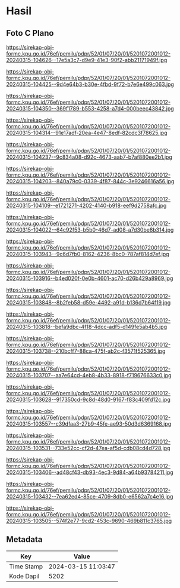 # Hasil

## Foto C Plano

https://sirekap-obj-formc.kpu.go.id/76ef/pemilu/pdpr/52/01/07/20/01/5201072001012-20240315-104626--17e5a3c7-d9e9-41e3-90f2-abb21171949f.jpg

https://sirekap-obj-formc.kpu.go.id/76ef/pemilu/pdpr/52/01/07/20/01/5201072001012-20240315-104425--9d4e64b3-b30e-4fbd-9f72-b7e6e499c063.jpg

https://sirekap-obj-formc.kpu.go.id/76ef/pemilu/pdpr/52/01/07/20/01/5201072001012-20240315-104350--369f1789-b553-4258-a7d4-000beec43842.jpg

https://sirekap-obj-formc.kpu.go.id/76ef/pemilu/pdpr/52/01/07/20/01/5201072001012-20240315-104314--91e17adf-20ea-4e47-8edf-82cdc3f78625.jpg

https://sirekap-obj-formc.kpu.go.id/76ef/pemilu/pdpr/52/01/07/20/01/5201072001012-20240315-104237--9c834a08-d92c-4673-aab7-b7af880ee2b1.jpg

https://sirekap-obj-formc.kpu.go.id/76ef/pemilu/pdpr/52/01/07/20/01/5201072001012-20240315-104203--840a79c0-0339-4f87-844c-3e9246616a56.jpg

https://sirekap-obj-formc.kpu.go.id/76ef/pemilu/pdpr/52/01/07/20/01/5201072001012-20240315-104109--e1721271-4202-4140-b918-eef9d2758afc.jpg

https://sirekap-obj-formc.kpu.go.id/76ef/pemilu/pdpr/52/01/07/20/01/5201072001012-20240315-104022--64c92f53-b5b0-46d7-ad08-a7d30be8b314.jpg

https://sirekap-obj-formc.kpu.go.id/76ef/pemilu/pdpr/52/01/07/20/01/5201072001012-20240315-103943--9c6d7fb0-8162-4236-8bc0-787af814d7ef.jpg

https://sirekap-obj-formc.kpu.go.id/76ef/pemilu/pdpr/52/01/07/20/01/5201072001012-20240315-103916--b4ed020f-0e0b-4601-ac70-d26b429a8969.jpg

https://sirekap-obj-formc.kpu.go.id/76ef/pemilu/pdpr/52/01/07/20/01/5201072001012-20240315-103848--8b2feb58-d59e-4492-a91d-b136d7b64f19.jpg

https://sirekap-obj-formc.kpu.go.id/76ef/pemilu/pdpr/52/01/07/20/01/5201072001012-20240315-103818--befa9dbc-4f18-4dcc-adf5-d149fe5ab4b5.jpg

https://sirekap-obj-formc.kpu.go.id/76ef/pemilu/pdpr/52/01/07/20/01/5201072001012-20240315-103738--210bcff7-88ca-475f-ab2c-f3571f525365.jpg

https://sirekap-obj-formc.kpu.go.id/76ef/pemilu/pdpr/52/01/07/20/01/5201072001012-20240315-103707--aa7e64cd-4eb8-4b33-8918-f719676633c0.jpg

https://sirekap-obj-formc.kpu.go.id/76ef/pemilu/pdpr/52/01/07/20/01/5201072001012-20240315-103628--917350cd-9c8d-48d0-9167-f83c409fd12c.jpg

https://sirekap-obj-formc.kpu.go.id/76ef/pemilu/pdpr/52/01/07/20/01/5201072001012-20240315-103557--c39dfaa3-27b9-45fe-ae93-50d3d6369168.jpg

https://sirekap-obj-formc.kpu.go.id/76ef/pemilu/pdpr/52/01/07/20/01/5201072001012-20240315-103531--733e52cc-cf2d-47ea-af5d-cdb08cd4d728.jpg

https://sirekap-obj-formc.kpu.go.id/76ef/pemilu/pdpr/52/01/07/20/01/5201072001012-20240315-103406--ad48cf43-db93-4ec3-9d84-a64b93784211.jpg

https://sirekap-obj-formc.kpu.go.id/76ef/pemilu/pdpr/52/01/07/20/01/5201072001012-20240315-103432--7ea62ed4-85ce-4709-8db0-e6562a7c4e16.jpg

https://sirekap-obj-formc.kpu.go.id/76ef/pemilu/pdpr/52/01/07/20/01/5201072001012-20240315-103505--574f2e77-9cd2-453c-9690-469b811c3765.jpg


## Metadata

| Key        | Value               |
| ---------- | ------------------- |
| Time Stamp | 2024-03-15 11:03:47 |
| Kode Dapil | 5202                |



